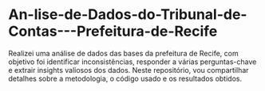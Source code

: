 # An-lise-de-Dados-do-Tribunal-de-Contas---Prefeitura-de-Recife
Realizei uma análise de dados das bases da prefeitura de Recife, com objetivo foi identificar inconsistências, responder a várias perguntas-chave e extrair insights valiosos dos dados. Neste repositório, vou compartilhar detalhes sobre a metodologia, o código usado e os resultados obtidos.
